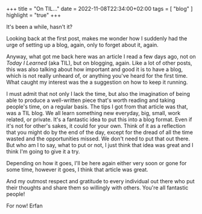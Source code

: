 +++
title = "On TIL..."
date = 2022-11-08T22:34:00+02:00
tags = [ "blog" ]
highlight = "true"
+++

It's been a while, hasn't it?

Looking back at the first post, makes me wonder how I suddenly had the urge of setting up a blog, again, only to forget about it, again.

Anyway, what got me back here was an article I read a few days ago, not on _Today I Learned_ (aka TIL), but on blogging, again. Like a lot of other posts, 
this was also talking about how important and good it is to have a blog, which is not really unheard of, or anything you've heard for the first time. What caught my 
interest was the a suggestion on how to keep it running.

I must admit that not only I lack the time, but also the imagination of being able to produce a well-written piece that's worth reading and taking people's time, on a regular basis. 
The tips I got from that article was that, was a TIL blog. We all learn something new everyday, big, small, work related, or private. It's a fantastic idea to put this into a blog format. 
Even if it's not for other's sakes, it could for your own. Think of it as a reflection that you might do by the end of the day, except for the dread of all the time wasted and the opportunities missed. We don't need to put that out there. But who am I to say, what to put or not, I just think that idea was great and I think I'm going to give it a try.

Depending on how it goes, I'll be here again either very soon or gone for some time, however it goes, I think that article was great.

And my outmost respect and gratitude to every individual out there who put their thoughts and share them so willingly with others. You're all fantastic people!

For now!
Erfan

